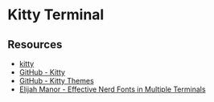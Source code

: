# Kitty Terminal

## Resources

-   [kitty](https://sw.kovidgoyal.net/kitty/)
-   [GitHub - Kitty](https://github.com/kovidgoyal/kitty)
-   [GitHub - Kitty Themes](https://github.com/dexpota/kitty-themes)
-   [Elijah Manor - Effective Nerd Fonts in Multiple Terminals](https://www.youtube.com/watch?v=mQdB_kHyZn8)
